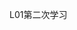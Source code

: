 <!--
 * @Author: your name
 * @Date: 2020-03-14 01:44:05
 * @LastEditTime: 2020-03-14 16:23:03
 * @LastEditors: your name
 * @Description: In User Settings Edit
 * @FilePath: \Code\Laravel\README.md
 -->
L01第二次学习
